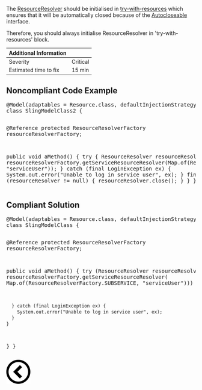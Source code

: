<p>The <a href="https://sling.apache.org/apidocs/sling10/org/apache/sling/api/resource/ResourceResolver.html">ResourceResolver</a>
    should be initialised in <a href="https://docs.oracle.com/javase/tutorial/essential/exceptions/tryResourceClose.html">try-with-resources</a>
    which ensures that it will be automatically closed because of the <a href="https://docs.oracle.com/en/java/javase/11/docs/api/java.base/java/lang/AutoCloseable.html">Autocloseable</a> interface.

   Therefore, you should always initialise ResourceResolver in 'try-with-resources' block.
    
| Additional Information |          |
|------------------------|----------|
| Severity               | Critical |
| Estimated time to fix  | 15 min   |

</p>
<h2>Noncompliant Code Example</h2>
<pre>
@Model(adaptables = Resource.class, defaultInjectionStrategy = DefaultInjectionStrategy.OPTIONAL)
class SlingModelClass2 {

  @Reference
  protected ResourceResolverFactory resourceResolverFactory;

  public void aMethod() {
    try {
      ResourceResolver resourceResolver = resourceResolverFactory.getServiceResourceResolver(Map.of(ResourceResolverFactory.SUBSERVICE, "serviceUser"));
    } catch (final LoginException ex) {
      System.out.error("Unable to log in service user", ex);
    } finally {
      if (resourceResolver != null) {
        resourceResolver.close();
      }
    }
  }
}
</pre>

<h2>Compliant Solution</h2>
<pre>
@Model(adaptables = Resource.class, defaultInjectionStrategy = DefaultInjectionStrategy.OPTIONAL)
class SlingModelClass {

  @Reference
  protected ResourceResolverFactory resourceResolverFactory;

  public void aMethod() {
    try (ResourceResolver resourceResolver = resourceResolverFactory.getServiceResourceResolver(
      Map.of(ResourceResolverFactory.SUBSERVICE, "serviceUser"))) {

      } catch (final LoginException ex) {
        System.out.error("Unable to log in service user", ex);
      }
    }
  }
}
</pre>

[![Back to overview](back.svg)](../../README.md)